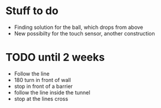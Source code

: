 # Stuff to do

* Finding solution for the ball, which drops from above
* New possibilty for the touch sensor, another construction

# TODO until 2 weeks

* Follow the line
* 180 turn in front of wall
* stop in front of a barrier
* follow the line inside the tunnel
* stop at the lines cross
